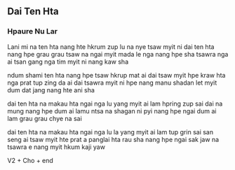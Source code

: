 ## Dai Ten Hta
### Hpaure Nu Lar

Lani mi na ten hta nang hte hkrum zup lu na 
nye tsaw myit ni dai ten hta nang hpe grau grau tsaw na 
ngai myit mada le nga nang hpe sha tsawra nga ai 
tsan gang nga tim myit ni nang kaw sha 

ndum shami ten hta nang hpe tsaw hkrup mat ai 
dai tsaw myit hpe kraw hta nga prat tup zing da ai 
dai tsawra myit ni hpe nang manu shadan let 
myit dum dat jang nang hte ani sha 

dai ten hta na makau hta ngai nga lu yang 
myit ai lam hpring zup sai dai na mung nang hpe dum ai 
lamu ntsa na shagan ni pyi nang hpe 
ngai dum ai lam grau grau chye na sai 

dai ten hta na makau hta ngai nga lu la yang 
myit ai lam tup grin sai san seng ai tsaw myit hte 
prat a panglai hta rau sha nang hpe ngai sak jaw na 
tsawra e  nang myit hkum kaji yaw 

V2 + Cho + end

